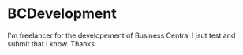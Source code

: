 # BCDevelopment
I'm freelancer for the developement of Business Central
I jsut test and submit that I know.
Thanks
